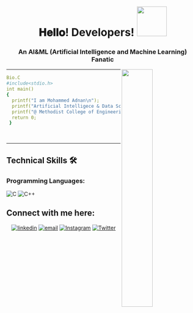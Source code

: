 <h1  align="center">  𝐇𝐞𝐥𝐥𝐨! Developers!       <img src="https://media0.giphy.com/media/26xBukhJ0i8KXADYc/source.gif" width="78px"></h1>

<h3 align="center"> An AI&ML (Artificial Intelligence and Machine Learning) Fanatic</h3>

<img width="40%" align="right"   src="https://cdn.dribbble.com/users/1059583/screenshots/4171367/coding-freak.gif" >
<hr/>

```yaml
Bio.C
#include<stdio.h>
int main()
{
  printf("I am Mohammed Adnan\n");
  printf("Artificial Intelligece & Data Science Student\n");
  printf("@ Methodist College of Engineering and Technology\n");
  return 0;
 }    
```

<br>
<hr/>
<h2> Technical Skills 🛠 </h2>

<h3 align="left">Programming Languages:</h3>

![C](https://img.shields.io/badge/-C-000?&logo=C)
![C++](https://img.shields.io/badge/-C++-00599C?style=flat-square&logo=c)

<h2> Connect with me here: </h2>

<p align="center">
  <a href="https://www.linkedin.com/in/adnan02/"><img src="https://img.icons8.com/color/96/000000/linkedin.png" alt="linkedin"/></a>
  <a href="mailto:adnans3917@gmail.com"><img src="https://img.icons8.com/color/96/000000/gmail.png" alt="email"/></a>
  <!---   <a href="https://hub.docker.com/u/matyo91"><img src="https://img.icons8.com/color/96/000000/docker.png" alt="docker"/></a> --->
<a href="https://www.instagram.com/zayn_mark7/" target="_blank"><img src="https://img.shields.io/badge/Instagram-%23E4405F.svg?&style=flat-square&logo=instagram&logoColor=white" alt="Instagram"></a>
<a href="https://twitter.com/zayn_mark7" target="_blank"><img src="https://img.shields.io/badge/Twitter-%231DA1F2.svg?&style=flat-square&logo=twitter&logoColor=white" alt="Twitter"></a>
  <!---   <a href="https://hub.docker.com/u/matyo91"><img src="https://img.icons8.com/color/96/000000/docker.png" alt="docker"/></a> --->

